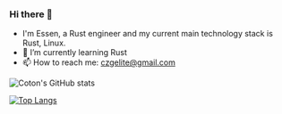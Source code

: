 ### Hi there 👋
- I'm Essen, a Rust engineer and my current main technology stack is Rust, Linux. 
- 🌱 I’m currently learning Rust
- 📫 How to reach me: czgelite@gmail.com

![Coton's GitHub stats](https://github-readme-stats.vercel.app/api?username=C-B-Elite&count_private=true&show_icons=true&theme=tokyonight&hide=contribs,prs)

[![Top Langs](https://github-readme-stats.vercel.app/api/top-langs/?username=C-B-Elite&layout=compact)](https://github.com/C-B-Elite/github-readme-stats)


<!--
**C-B-Elite/C-B-Elite** is a ✨ _special_ ✨ repository because its `README.md` (this file) appears on your GitHub profile.

Here are some ideas to get you started:

- 🔭 I’m currently working on ...
- 🌱 I’m currently learning ...
- 👯 I’m looking to collaborate on ...
- 🤔 I’m looking for help with ...
- 💬 Ask me about ...
- 📫 How to reach me: ...
- 😄 Pronouns: ...
- ⚡ Fun fact: ...
-->
